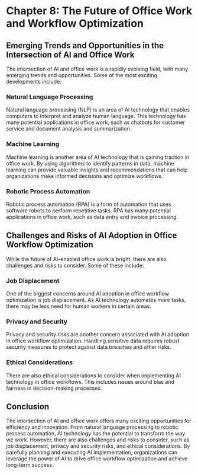 Chapter 8: The Future of Office Work and Workflow Optimization
==============================================================

Emerging Trends and Opportunities in the Intersection of AI and Office Work
---------------------------------------------------------------------------

The intersection of AI and office work is a rapidly evolving field, with many emerging trends and opportunities. Some of the most exciting developments include:

### Natural Language Processing

Natural language processing (NLP) is an area of AI technology that enables computers to interpret and analyze human language. This technology has many potential applications in office work, such as chatbots for customer service and document analysis and summarization.

### Machine Learning

Machine learning is another area of AI technology that is gaining traction in office work. By using algorithms to identify patterns in data, machine learning can provide valuable insights and recommendations that can help organizations make informed decisions and optimize workflows.

### Robotic Process Automation

Robotic process automation (RPA) is a form of automation that uses software robots to perform repetitive tasks. RPA has many potential applications in office work, such as data entry and invoice processing.

Challenges and Risks of AI Adoption in Office Workflow Optimization
-------------------------------------------------------------------

While the future of AI-enabled office work is bright, there are also challenges and risks to consider. Some of these include:

### Job Displacement

One of the biggest concerns around AI adoption in office workflow optimization is job displacement. As AI technology automates more tasks, there may be less need for human workers in certain areas.

### Privacy and Security

Privacy and security risks are another concern associated with AI adoption in office workflow optimization. Handling sensitive data requires robust security measures to protect against data breaches and other risks.

### Ethical Considerations

There are also ethical considerations to consider when implementing AI technology in office workflows. This includes issues around bias and fairness in decision-making processes.

Conclusion
----------

The intersection of AI and office work offers many exciting opportunities for efficiency and innovation. From natural language processing to robotic process automation, AI technology has the potential to transform the way we work. However, there are also challenges and risks to consider, such as job displacement, privacy and security risks, and ethical considerations. By carefully planning and executing AI implementation, organizations can leverage the power of AI to drive office workflow optimization and achieve long-term success.

